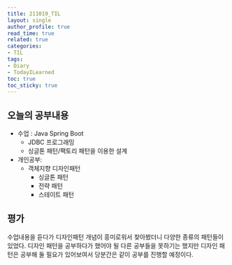```yaml
---
title: 211019_TIL
layout: single
author_profile: true
read_time: true
related: true
categories:
- TIL
tags:
- Diary
- TodayILearned
toc: true
toc_sticky: true
---
```




## 오늘의 공부내용

- 수업 : Java Spring Boot
  - JDBC 프로그래밍
  - 싱글톤 패턴/팩토리 패턴을 이용한 설계
- 개인공부:
  - 객체지향 디자인패턴
    - 싱글톤 패턴
    - 전략 패턴
    - 스테이트 패턴

## 평가

수업내용을 듣다가 디자인패턴 개념이 흥미로워서 찾아봤더니 다양한 종류의 패턴들이 있었다. 디자인 패턴을 공부하다가 했어야 될 다른 공부들을 못하기는 했지만 디자인 패턴은 공부해 둘 필요가 있어보여서 당분간은 같이 공부를 진행할 예정이다.

